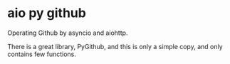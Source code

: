 # aio py github

Operating Github by asyncio and aiohttp.

There is a great library, PyGithub,
and this is only a simple copy, and only contains few functions.